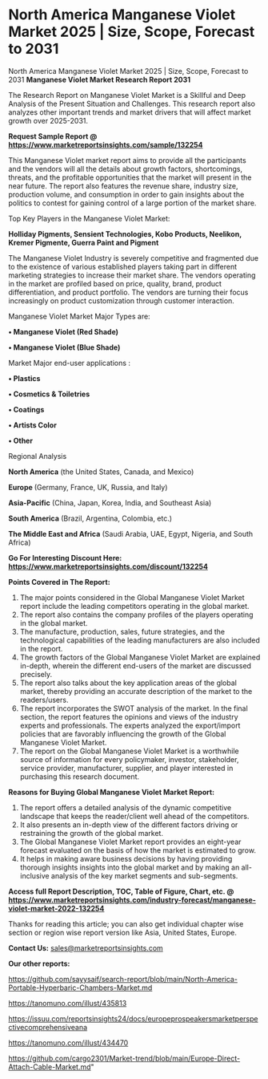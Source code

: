 # North America Manganese Violet Market 2025 | Size, Scope, Forecast to 2031
North America Manganese Violet Market 2025 | Size, Scope, Forecast to 2031
<strong>Manganese Violet Market Research Report 2031</strong>

The Research Report on Manganese Violet Market is a Skillful and Deep Analysis of the Present Situation and Challenges. This research report also analyzes other important trends and market drivers that will affect market growth over 2025-2031.

<strong>Request Sample Report @ <a href=https://www.marketreportsinsights.com/sample/132254>https://www.marketreportsinsights.com/sample/132254</a></strong>

This Manganese Violet market report aims to provide all the participants and the vendors will all the details about growth factors, shortcomings, threats, and the profitable opportunities that the market will present in the near future. The report also features the revenue share, industry size, production volume, and consumption in order to gain insights about the politics to contest for gaining control of a large portion of the market share.

Top Key Players in the Manganese Violet Market:

<strong>Holliday Pigments, Sensient Technologies, Kobo Products, Neelikon, Kremer Pigmente, Guerra Paint and Pigment</strong>

The Manganese Violet Industry is severely competitive and fragmented due to the existence of various established players taking part in different marketing strategies to increase their market share. The vendors operating in the market are profiled based on price, quality, brand, product differentiation, and product portfolio. The vendors are turning their focus increasingly on product customization through customer interaction.

Manganese Violet Market Major Types are:

<strong>• Manganese Violet (Red Shade)

• Manganese Violet (Blue Shade)</strong>

Market Major end-user applications :

<strong>• Plastics

• Cosmetics & Toiletries

• Coatings

• Artists Color

• Other</strong>

Regional Analysis

</u><strong><b>North America</b></strong> (the United States, Canada, and Mexico)

<strong><b>Europe </b></strong>(Germany, France, UK, Russia, and Italy)

<strong><b>Asia-Pacific</b></strong> (China, Japan, Korea, India, and Southeast Asia)

<strong><b>South America</b></strong> (Brazil, Argentina, Colombia, etc.)

<strong><b>The Middle East and Africa</b></strong> (Saudi Arabia, UAE, Egypt, Nigeria, and South Africa)

<strong>Go For Interesting Discount Here: <a href=https://www.marketreportsinsights.com/discount/132254>https://www.marketreportsinsights.com/discount/132254</a></strong>

<strong>Points Covered in The Report:</strong>
<ol>
  <li>The major points considered in the Global Manganese Violet Market report include the leading competitors operating in the global market.</li>
  <li>The report also contains the company profiles of the players operating in the global market.</li>
  <li>The manufacture, production, sales, future strategies, and the technological capabilities of the leading manufacturers are also included in the report.</li>
  <li>The growth factors of the Global Manganese Violet Market are explained in-depth, wherein the different end-users of the market are discussed precisely.</li>
  <li>The report also talks about the key application areas of the global market, thereby providing an accurate description of the market to the readers/users.</li>
  <li>The report incorporates the SWOT analysis of the market. In the final section, the report features the opinions and views of the industry experts and professionals. The experts analyzed the export/import policies that are favorably influencing the growth of the Global Manganese Violet Market.</li>
  <li>The report on the Global Manganese Violet Market is a worthwhile source of information for every policymaker, investor, stakeholder, service provider, manufacturer, supplier, and player interested in purchasing this research document.</li>
</ol>
<strong>Reasons for Buying Global Manganese Violet Market Report:</strong>

<ol>
  <li>The report offers a detailed analysis of the dynamic competitive landscape that keeps the reader/client well ahead of the competitors.</li>
  <li>It also presents an in-depth view of the different factors driving or restraining the growth of the global market.</li>
  <li>The Global Manganese Violet Market report provides an eight-year forecast evaluated on the basis of how the market is estimated to grow.</li>
  <li>It helps in making aware business decisions by having providing thorough insights insights into the global market and by making an all-inclusive analysis of the key market segments and sub-segments.</li>
</ol>
<strong>Access full Report Description, TOC, Table of Figure, Chart, etc. @ <a href=https://www.marketreportsinsights.com/industry-forecast/manganese-violet-market-2022-132254>https://www.marketreportsinsights.com/industry-forecast/manganese-violet-market-2022-132254</a></strong>


Thanks for reading this article; you can also get individual chapter wise section or region wise report version like Asia, United States, Europe.

<strong>Contact Us:</strong>
sales@marketreportsinsights.com

<strong>Our other reports:</strong>

<a href=https://github.com/sayysaif/search-report/blob/main/North-America-Portable-Hyperbaric-Chambers-Market.md>https://github.com/sayysaif/search-report/blob/main/North-America-Portable-Hyperbaric-Chambers-Market.md</a>

<a href=https://tanomuno.com/illust/435813>https://tanomuno.com/illust/435813</a>

<a href=https://issuu.com/reportsinsights24/docs/europeprospeakersmarketperspectivecomprehensiveana>https://issuu.com/reportsinsights24/docs/europeprospeakersmarketperspectivecomprehensiveana</a>

<a href=https://tanomuno.com/illust/434470>https://tanomuno.com/illust/434470</a>

<a href=https://github.com/cargo2301/Market-trend/blob/main/Europe-Direct-Attach-Cable-Market.md>https://github.com/cargo2301/Market-trend/blob/main/Europe-Direct-Attach-Cable-Market.md</a>"
